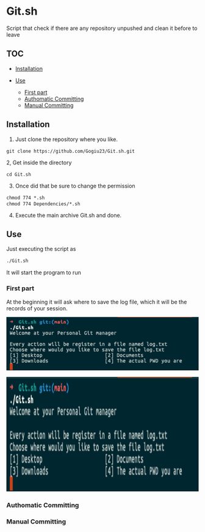 # Git.sh
Script that check if there are any repository unpushed and clean it before to leave

## TOC

- [Installation](#Installation)
- [Use](#Use)
    
    - [First part](#First-part)
    - [Authomatic Committing](#Authomatic-Committing)
    - [Manual Committing](#Manual-Committing)


## Installation

1. Just clone the repository where you like.

```
git clone https://github.com/Gogiu23/Git.sh.git
```
2, Get inside the directory
```
cd Git.sh
```
3. Once did that be sure to change the permission
```
chmod 774 *.sh
chmod 774 Dependencies/*.sh
```
4. Execute the main archive Git.sh and done.

## Use
Just executing the script as
```bash
./Git.sh
```
It will start the program to run
### First part
At the beginning it will ask where to save the log file, which it will be the records of your session.

![](https://github.com/Gogiu23/Git.sh/blob/main/images/log.png)

<img src="https://github.com/Gogiu23/Git.sh/blob/main/images/log.png" width="1000" height="300">

### Authomatic Committing
### Manual Committing


